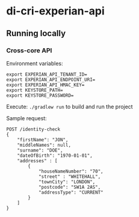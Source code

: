 # di-cri-experian-api

## Running locally

### Cross-core API

Environment variables:
````
export EXPERIAN_API_TENANT_ID=
export EXPERIAN_API_ENDPOINT_URI=
export EXPERIAN_API_HMAC_KEY=
export KEYSTORE_PATH=
export KEYSTORE_PASSWORD=
````

Execute: `./gradlew run` to build and run the project

Sample request:
````
POST /identity-check
{
    "firstName": "JON",
    "middleNames": null,
    "surname": "DOE",
    "dateOfBirth": "1970-01-01",
    "addresses" : [
        {
            "houseNameNumber": "70",
            "street" : "WHITEHALL",
            "townCity": "LONDON",
            "postcode": "SW1A 2AS",
            "addressType": "CURRENT"    
        }
    ] 
}
````
